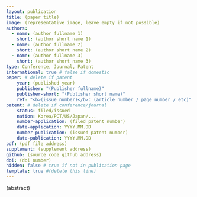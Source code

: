 ```yaml
---
layout: publication
title: (paper title)
image: (representative image, leave empty if not possible)
authors:
  - name: (author fullname 1)
    short: (author short name 1)
  - name: (author fullname 2)
    short: (author short name 2)
  - name: (author fullname 3)
    short: (author short name 3)
type: Conference, Journal, Patent
international: true # false if domestic
paper: # delete if patent
    year: (published year)
    publisher: "(Publisher fullname)"
    publisher-short: "(Publisher short name)"
    ref: "<b>(issue number)</b>: (article number / page number / etc)" #(leave empty if not possible)
patent: # delete if conference/journal
    status: filed/issued
    nation: Korea/PCT/US/Japan/...
    number-application: (filed patent number)
    date-application: YYYY.MM.DD
    number-publication: (issued patent number)
    date-publication: YYYY.MM.DD
pdf: (pdf file address)
supplement: (supplement address)
github: (source code github address)
doi: (doi number)
hidden: false # true if not in publication page
template: true #(delete this line)
---
```


(abstract)